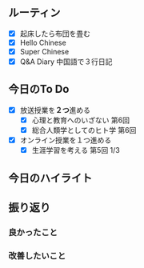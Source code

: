## ルーティン
- [x] 起床したら布団を畳む
- [x] Hello Chinese
- [x] Super Chinese
- [x] Q&A Diary 中国語で３行日記
## 今日のTo Do
- [x] 放送授業を**２つ**進める
	- [x] 心理と教育へのいざない 第6回
	- [x] 総合人類学としてのヒト学 第6回
- [x] オンライン授業を１つ進める
	- [x] 生涯学習を考える 第5回 1/3
## 今日のハイライト
## 振り返り
### 良かったこと
### 改善したいこと
